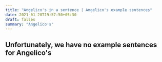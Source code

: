 ```yaml
---
title: "Angelico's in a sentence | Angelico's example sentences"
date: 2021-01-20T19:57:50+05:30
draft: falses
summary: "Angelico's"
---
```

## Unfortunately, we have no example sentences for Angelico's                 
